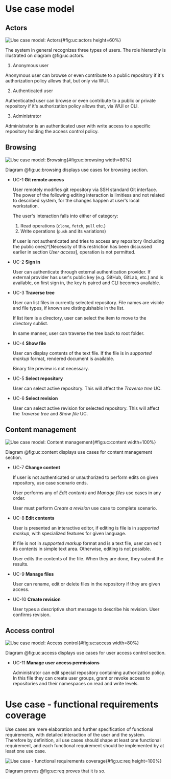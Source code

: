 # Use case model

## Actors

![Use case model: Actors](./src/assets/diagram/actors){#fig:uc:actors height=60%}

The system in general recognizes three types of users. The role hierarchy is illustrated on diagram @fig:uc:actors.

1. Anonymous user

  Anonymous user can browse or even contribute to a public repository if it's authorization policy allows that, but only via WUI.

2. Authenticated user

  Authenticated user can browse or even contribute to a public or private repository if it's authorization policy allows that, via WUI or CLI.

3. Administrator

  Administrator is an authenticated user with write access to a specific repository holding the access control policy.

## Browsing

![Use case model: Browsing](./src/assets/diagram/uc-browsing){#fig:uc:browsing width=80%}

Diagram @fig:uc:browsing displays use cases for browsing section.

- UC-1 **Git remote access**

  User remotely modifies git repository via SSH standard Git interface.
  The power of the following editing interaction is limitless and not related to described system, for the changes happen at user's local workstation.

  The user's interaction falls into either of category:

  1. Read operations (`clone`, `fetch`, `pull` etc.)
  1. Write operations (`push` and its variations)

  If user is not authenticated and tries to access any repository (Including the public ones)^[Necessity of this restriction has been discussed earlier in section _User access_], operation is not permitted.

- UC-2 **Sign in**

  User can authenticate through external authentication provider. If external provider has user's public key (e.g. GitHub, GitLab, etc.) and is available, on first sign in, the key is paired and CLI becomes available.

- UC-3 **Traverse tree**

  User can list files in currently selected repository. File names are visible and file types, if known are distinguishable in the list.

  If list item is a directory, user can select the item to move to the directory sublist.

  In same manner, user can traverse the tree back to root folder.

- UC-4 **Show file**

  User can display contents of the text file. If the file is in _supported markup_ format, rendered document is available.

  Binary file preview is not necessary.

- UC-5 **Select repository**

  User can select active repository. This will affect the _Traverse tree_ UC.
  
- UC-6 **Select revision**

  User can select active revision for selected repository. This will affect the _Traverse tree_ and _Show file_ UC.


## Content management

![Use case model: Content management](./src/assets/diagram/uc-content){#fig:uc:content width=100%}

Diagram @fig:uc:content displays use cases for content management section.

- UC-7 **Change content**

  If user is not authenticated or unauthorized to perform edits on given repository, use case scenario ends.

  User performs any of *Edit contents* and *Manage files* use cases in any order.

  User must perform *Create a revision* use case to complete scenario.

- UC-8 **Edit contents**

  User is presented an interactive editor, if editing is file is in *supported markup*, with specialized features for given language.

  If file is not in *supported markup* format and is a text file, user can edit its contents in simple text area.
  Otherwise, editing is not possible.

  User edits the contents of the file.
  When they are done, they submit the results.

- UC-9 **Manage files**

  User can rename, edit or delete files in the repository if they are given access.

- UC-10 **Create revision**

  User types a descriptive short message to describe his revision.
  User confirms revision.


## Access control

![Use case model: Access control](./src/assets/diagram/uc-access){#fig:uc:access width=80%}

Diagram @fig:uc:access displays use cases for user access control section.

- UC-11 **Manage user access permissions**

  Administrator can edit special repository containing authorization policy.
  In this file they can create user groups, grant or revoke access to repositories and their namespaces on read and write levels.

# Use case - functional requirements coverage

Use cases are mere elaboration and further specification of functional requirements, with detailed interaction of the user and the system.
Therefore by definition, all use cases should shape at least one functional requirement, and each functional requirement should be implemented by at least one use case.

![Use case - functional requirements coverage](./src/assets/diagram/uc-req){#fig:uc:req height=100%}

Diagram proves @fig:uc:req proves that it is so.